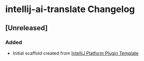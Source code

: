 <!-- Keep a Changelog guide -> https://keepachangelog.com -->

# intellij-ai-translate Changelog

## [Unreleased]
### Added
- Initial scaffold created from [IntelliJ Platform Plugin Template](https://github.com/JetBrains/intellij-platform-plugin-template)
